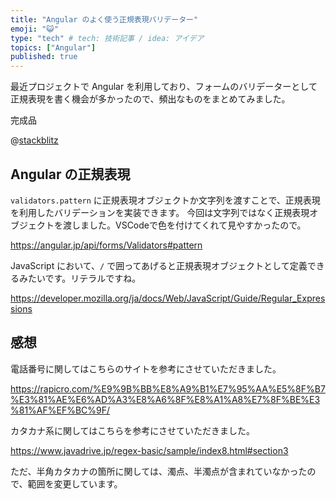 ```yaml
---
title: "Angular のよく使う正規表現バリデーター"
emoji: "😺"
type: "tech" # tech: 技術記事 / idea: アイデア
topics: ["Angular"]
published: true
---
```


最近プロジェクトで Angular を利用しており、フォームのバリデーターとして正規表現を書く機会が多かったので、頻出なものをまとめてみました。

完成品

@[stackblitz](https://stackblitz.com/edit/angular-ivy-cgbnbz?file=src/app/app.component.ts)

## Angular の正規表現

`validators.pattern` に正規表現オブジェクトか文字列を渡すことで、正規表現を利用したバリデーションを実装できます。
今回は文字列ではなく正規表現オブジェクトを渡しました。VSCodeで色を付けてくれて見やすかったので。

https://angular.jp/api/forms/Validators#pattern

JavaScript において、`/` で囲ってあげると正規表現オブジェクトとして定義できるみたいです。リテラルですね。

https://developer.mozilla.org/ja/docs/Web/JavaScript/Guide/Regular_Expressions

## 感想

電話番号に関してはこちらのサイトを参考にさせていただきました。

https://rapicro.com/%E9%9B%BB%E8%A9%B1%E7%95%AA%E5%8F%B7%E3%81%AE%E6%AD%A3%E8%A6%8F%E8%A1%A8%E7%8F%BE%E3%81%AF%EF%BC%9F/

カタカナ系に関してはこちらを参考にさせていただきました。

https://www.javadrive.jp/regex-basic/sample/index8.html#section3

ただ、半角カタカナの箇所に関しては、濁点、半濁点が含まれていなかったので、範囲を変更しています。
